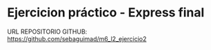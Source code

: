 # Ejercicion práctico - Express final
URL REPOSITORIO GITHUB: https://github.com/sebaguimad/m6_l2_ejercicio2